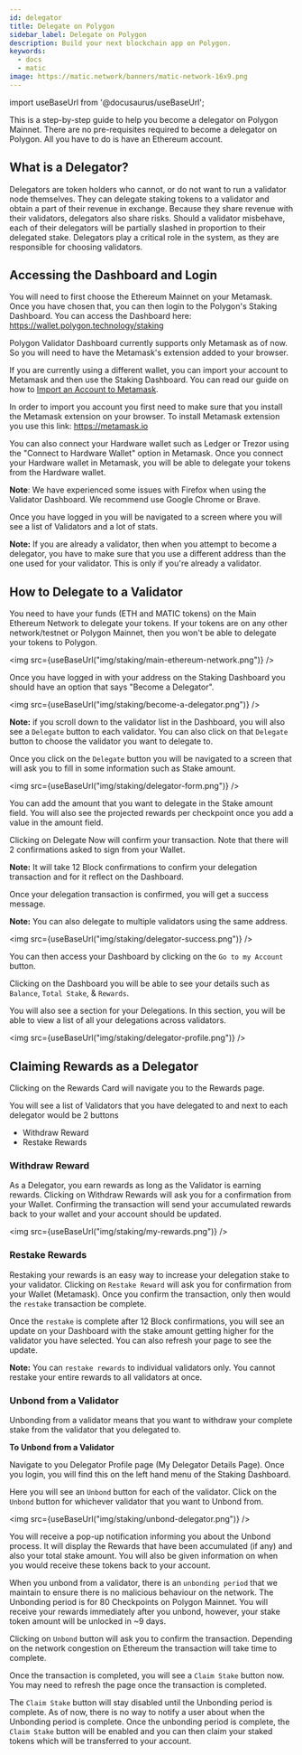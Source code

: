 ```yaml
---
id: delegator
title: Delegate on Polygon
sidebar_label: Delegate on Polygon
description: Build your next blockchain app on Polygon.
keywords:
  - docs
  - matic
image: https://matic.network/banners/matic-network-16x9.png 
---
```

import useBaseUrl from '@docusaurus/useBaseUrl';


This is a step-by-step guide to help you become a delegator on Polygon Mainnet. There are no pre-requisites required to become a delegator on Polygon. All you have to do is have an Ethereum account.

## What is a Delegator?

Delegators are token holders who cannot, or do not want to run a validator node themselves. They can delegate staking tokens to a validator and obtain a part of their revenue in exchange. Because they share revenue with their validators, delegators also share risks. Should a validator misbehave, each of their delegators will be partially slashed in proportion to their delegated stake. Delegators play a critical role in the system, as they are responsible for choosing validators.

## Accessing the Dashboard and Login

You will need to first choose the Ethereum Mainnet on your Metamask. Once you have chosen that, you can then login to the Polygon's Staking Dashboard. You can access the Dashboard here: https://wallet.polygon.technology/staking

Polygon Validator Dashboard currently supports only Metamask as of now. So you will need to have the Metamask's extension added to your browser.

If you are currently using a different wallet, you can import your account to Metamask and then use the Staking Dashboard. You can read our guide on how to [Import an Account to Metamask](https://docs.matic.network/docs/home/blockchain-basics//import-account-to-metamask).

In order to import you account you first need to make sure that you install the Metamask extension on your browser. To install Metamask extension you use this link: https://metamask.io

You can also connect your Hardware wallet such as Ledger or Trezor using the "Connect to Hardware Wallet" option in Metamask. Once you connect your Hardware wallet in Metamask, you will be able to delegate your tokens from the Hardware wallet.

**Note**: We have experienced some issues with Firefox when using the Validator Dashboard. We recommend use Google Chrome or Brave.

Once you have logged in you will be navigated to a screen where you will see a list of Validators and a lot of stats.

**Note:** If you are already a validator, then when you attempt to become a delegator, you have to make sure that you use a different address than the one used for your validator. This is only if you're already a validator.

## How to Delegate to a Validator

You need to have your funds (ETH and MATIC tokens) on the Main Ethereum Network to delegate your tokens.  If your tokens are on any other network/testnet or Polygon Mainnet, then you won't be able to delegate your tokens to Polygon.

<img src={useBaseUrl("img/staking/main-ethereum-network.png")} />

Once you have logged in with your address on the Staking Dashboard you should have an option that says "Become a Delegator".

<img src={useBaseUrl("img/staking/become-a-delegator.png")} />

**Note:** if you scroll down to the validator list in the Dashboard, you will also see a `Delegate` button to each validator. You can also click on that `Delegate` button to choose the validator you want to delegate to.

Once you click on the `Delegate` button you will be navigated to a screen that will ask you to fill in some information such as Stake amount.

<img src={useBaseUrl("img/staking/delegator-form.png")} />

You can add the amount that you want to delegate in the Stake amount field. You will also see the projected rewards per checkpoint once you add a value in the amount field. 

Clicking on Delegate Now will confirm your transaction. Note that there will 2 confirmations asked to sign from your Wallet.

**Note:** It will take 12 Block confirmations to confirm your delegation transaction and for it reflect on the Dashboard.

Once your delegation transaction is confirmed, you will get a success message.

**Note:** You can also delegate to multiple validators using the same address.

<img src={useBaseUrl("img/staking/delegator-success.png")} />

You can then access your Dashboard by clicking on the `Go to my Account` button.

Clicking on the Dashboard you will be able to see your details such as `Balance`, `Total Stake`, & `Rewards`.

You will also see a section for your Delegations. In this section, you will be able to view a list of all your delegations across validators. 

<img src={useBaseUrl("img/staking/delegator-profile.png")} />

## Claiming Rewards as a Delegator

Clicking on the Rewards Card will navigate you to the Rewards page. 

You will see a list of Validators that you have delegated to and next to each delegator would be 2 buttons

* Withdraw Reward
* Restake Rewards

### Withdraw Reward

As a Delegator, you earn rewards as long as the Validator is earning rewards. Clicking on Withdraw Rewards will ask you for a confirmation from your Wallet. Confirming the transaction will send your accumulated rewards back to your wallet and your account should be updated.

<img src={useBaseUrl("img/staking/my-rewards.png")} />

### Restake Rewards

Restaking your rewards is an easy way to increase your delegation stake to your validator. Clicking on `Restake Reward` will ask you for confirmation from your Wallet (Metamask). Once you confirm the transaction, only then would the `restake` transaction be complete.

Once the `restake` is complete after 12 Block confirmations, you will see an update on your Dashboard with the stake amount getting higher for the validator you have selected. You can also refresh your page to see the update. 

**Note:** You can `restake rewards` to individual validators only. You cannot restake your entire rewards to all validators at once.

### Unbond from a Validator

Unbonding from a validator means that you want to withdraw your complete stake from the validator that you delegated to. 

**To Unbond from a Validator**

Navigate to you Delegator Profile page (My Delegator Details Page). Once you login, you will find this on the left hand menu of the Staking Dashboard.

Here you will see an `Unbond` button for each of the validator. Click on the `Unbond` button for whichever validator that you want to Unbond from.

<img src={useBaseUrl("img/staking/unbond-delegator.png")} />

You will receive a pop-up notification informing you about the Unbond process. It will display the Rewards that have been accumulated (if any) and also your total stake amount. You will also be given information on when you would receive these tokens back to your account.

When you unbond from a validator, there is an `unbonding period` that we maintain to ensure there is no malicious behaviour on the network. The Unbonding period is for 80 Checkpoints on Polygon Mainnet. You will receive your rewards immediately after you unbond, however, your stake token amount will be unlocked in ~9 days.

Clicking on `Unbond` button will ask you to confirm the transaction. Depending on the network congestion on Ethereum the transaction will take time to complete.

Once the transaction is completed, you will see a `Claim Stake` button now. You may need to refresh the page once the transaction is completed. 

The `Claim Stake` button will stay disabled until the Unbonding period is complete. As of now, there is no way to notify a user about when the Unbonding period is complete. Once the unbonding period is complete, the `Claim Stake` button will be enabled and you can then claim your staked tokens which will be transferred to your account.
